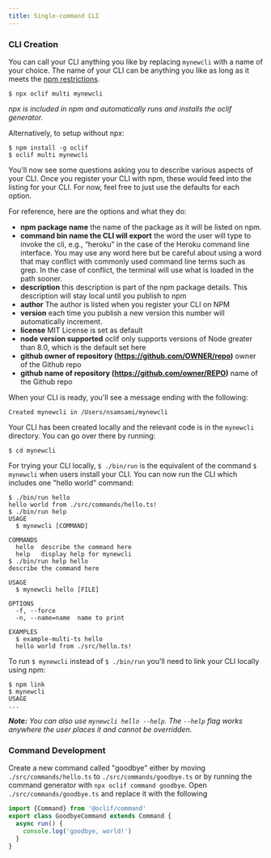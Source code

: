 ```yaml
---
title: Single-command CLI
---
```


### CLI Creation

You can call your CLI anything you like by replacing `mynewcli` with a name of your choice. The name of your CLI can be anything you like as long as it meets the [npm restrictions](https://docs.npmjs.com/files/package.json#name). 

```sh-session
$ npx oclif multi mynewcli
```

*npx is included in npm and automatically runs and installs the oclif generator.*

Alternatively, to setup without npx:

```sh-session
$ npm install -g oclif
$ oclif multi mynewcli
```

You'll now see some questions asking you to describe various aspects of your CLI. Once you register your CLI with npm, these would feed into the listing for your CLI. For now, feel free to just use the defaults for each option.

For reference, here are the options and what they do:

* **npm package name** the name of the package as it will be listed on npm.
* **command bin name the CLI will export** the word the user will type to invoke the cli, e.g., “heroku” in the case of the Heroku command line interface. You may use any word here but be careful about using a word that may conflict with commonly used command line terms such as grep. In the case of conflict, the terminal will use what is loaded in the path sooner.
* **description** this description is part of the npm package details. This description will stay local until you publish to npm
* **author** The author is listed when you register your CLI on NPM
* **version** each time you publish a new version this number will automatically increment.
* **license** MIT License is set as default
* **node version supported** oclif only supports versions of Node greater than 8.0, which is the default set here
* **github owner of repository (https://github.com/OWNER/repo)** owner of the Github repo
* **github name of repository (https://github.com/owner/REPO)** name of the Github repo

When your CLI is ready, you'll see a message ending with the following: 

```
Created mynewcli in /Users/nsamsami/mynewcli
```

Your CLI has been created locally and the relevant code is in the `mynewcli` directory. You can go over there by running:

```sh-session
$ cd mynewcli
```

For trying your CLI locally, `$ ./bin/run` is the equivalent of the command `$ mynewcli` when users install your CLI. You can now run the CLI which includes one "hello world" command:

```sh-session
$ ./bin/run hello
hello world from ./src/commands/hello.ts!
$ ./bin/run help
USAGE
  $ mynewcli [COMMAND]

COMMANDS
  hello  describe the command here
  help   display help for mynewcli
$ ./bin/run help hello
describe the command here

USAGE
  $ mynewcli hello [FILE]

OPTIONS
  -f, --force
  -n, --name=name  name to print

EXAMPLES
  $ example-multi-ts hello
  hello world from ./src/hello.ts!
```

To run `$ mynewcli` instead of `$ ./bin/run` you'll need to link your CLI locally using npm:

```sh-session
$ npm link
$ mynewcli
USAGE
...
```

_**Note:** You can also use `mynewcli hello --help`. The `--help` flag works anywhere the user places it and cannot be overridden._

### Command Development

Create a new command called "goodbye" either by moving `./src/commands/hello.ts` to `./src/commands/goodbye.ts` or by running the command generator with `npx oclif command goodbye`. Open `./src/commands/goodbye.ts` and replace it with the following

```js
import {Command} from '@oclif/command'
export class GoodbyeCommand extends Command {
  async run() {
    console.log('goodbye, world!')
  }
}
```

<!-- TODO: link to command API reference -->
